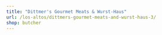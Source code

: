 ```yaml
---
title: "Dittmer's Gourmet Meats & Wurst-Haus"
url: /los-altos/dittmers-gourmet-meats-and-wurst-haus-3/
shop: butcher
---
```

